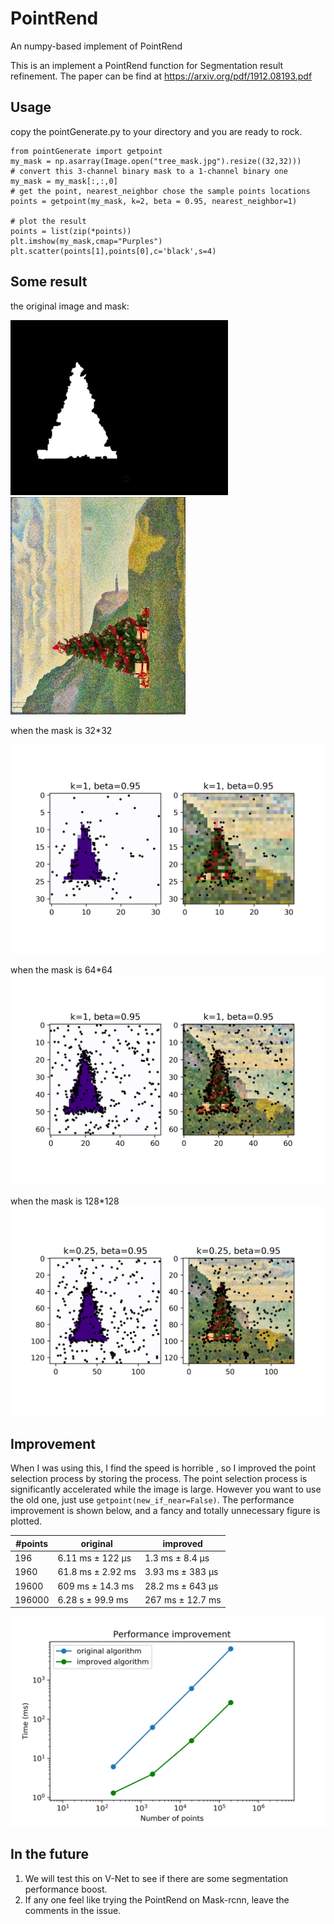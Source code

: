 # PointRend
 An numpy-based implement of PointRend

This is an implement a PointRend function for Segmentation result refinement.
The paper can be find at https://arxiv.org/pdf/1912.08193.pdf

## Usage
copy the pointGenerate.py to your directory and you are ready to rock.
```
from pointGenerate import getpoint
my_mask = np.asarray(Image.open("tree_mask.jpg").resize((32,32)))
# convert this 3-channel binary mask to a 1-channel binary one
my_mask = my_mask[:,:,0]
# get the point, nearest_neighbor chose the sample points locations
points = getpoint(my_mask, k=2, beta = 0.95, nearest_neighbor=1)

# plot the result
points = list(zip(*points))
plt.imshow(my_mask,cmap="Purples")
plt.scatter(points[1],points[0],c='black',s=4)
```
## Some result
the original image and mask:

![mask](./tree_mask.jpg)
![img](./tree.jpg)

when the mask is 32*32

![mask size 32](./resolution=32.jpg)

when the mask is 64*64
![mask size 32](./resolution=64.jpg)

when the mask is 128*128
![mask size 32](./resolution=128.jpg)

## Improvement
When I was using this, I find the speed is horrible , so I improved the point selection process by storing the process. The point selection process is significantly accelerated while the image is large. However you want to use the old one, just use ```getpoint(new_if_near=False)```. The performance improvement is shown below, and a fancy and totally unnecessary figure is plotted.


| #points  | original | improved |
|---|---|---|
| 196 | 6.11 ms ± 122 µs  | 1.3 ms ± 8.4 µs |
| 1960 | 61.8 ms ± 2.92 ms  | 3.93 ms ± 383 µs |
| 19600  | 609 ms ± 14.3 ms  | 28.2 ms ± 643 µs |
| 196000  | 6.28 s ± 99.9 ms  | 267 ms ± 12.7 ms |


![performance improvement](./performance_improvement.png)

## In the future
1. We will test this on V-Net to see if there are some segmentation performance boost.
2. If any one feel like trying the PointRend on Mask-rcnn, leave the comments in the issue.